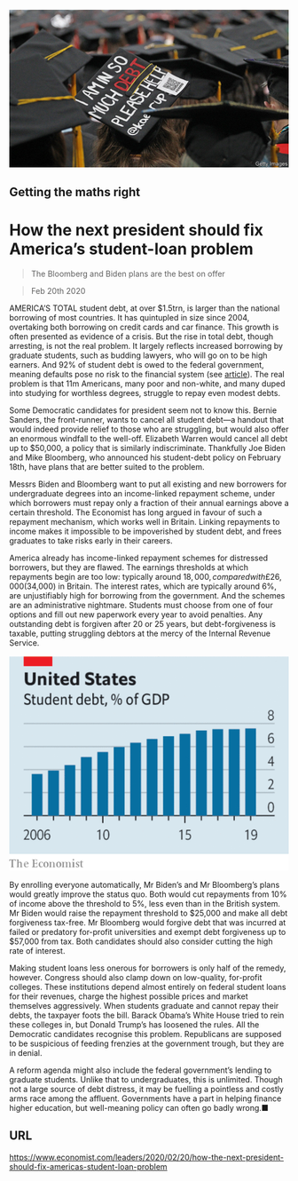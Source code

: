 ![](./images/20200222_LDP501.jpg)

## Getting the maths right

# How the next president should fix America’s student-loan problem

> The Bloomberg and Biden plans are the best on offer

> Feb 20th 2020

AMERICA’S TOTAL student debt, at over $1.5trn, is larger than the national borrowing of most countries. It has quintupled in size since 2004, overtaking both borrowing on credit cards and car finance. This growth is often presented as evidence of a crisis. But the rise in total debt, though arresting, is not the real problem. It largely reflects increased borrowing by graduate students, such as budding lawyers, who will go on to be high earners. And 92% of student debt is owed to the federal government, meaning defaults pose no risk to the financial system (see [article](https://www.economist.com//finance-and-economics/2020/02/22/student-debt-in-america-amounts-to-over-15trn)). The real problem is that 11m Americans, many poor and non-white, and many duped into studying for worthless degrees, struggle to repay even modest debts.

Some Democratic candidates for president seem not to know this. Bernie Sanders, the front-runner, wants to cancel all student debt—a handout that would indeed provide relief to those who are struggling, but would also offer an enormous windfall to the well-off. Elizabeth Warren would cancel all debt up to $50,000, a policy that is similarly indiscriminate. Thankfully Joe Biden and Mike Bloomberg, who announced his student-debt policy on February 18th, have plans that are better suited to the problem.

Messrs Biden and Bloomberg want to put all existing and new borrowers for undergraduate degrees into an income-linked repayment scheme, under which borrowers must repay only a fraction of their annual earnings above a certain threshold. The Economist has long argued in favour of such a repayment mechanism, which works well in Britain. Linking repayments to income makes it impossible to be impoverished by student debt, and frees graduates to take risks early in their careers.

America already has income-linked repayment schemes for distressed borrowers, but they are flawed. The earnings thresholds at which repayments begin are too low: typically around $18,000, compared with £26,000 ($34,000) in Britain. The interest rates, which are typically around 6%, are unjustifiably high for borrowing from the government. And the schemes are an administrative nightmare. Students must choose from one of four options and fill out new paperwork every year to avoid penalties. Any outstanding debt is forgiven after 20 or 25 years, but debt-forgiveness is taxable, putting struggling debtors at the mercy of the Internal Revenue Service.



![](./images/20200222_LDC379.png)

By enrolling everyone automatically, Mr Biden’s and Mr Bloomberg’s plans would greatly improve the status quo. Both would cut repayments from 10% of income above the threshold to 5%, less even than in the British system. Mr Biden would raise the repayment threshold to $25,000 and make all debt forgiveness tax-free. Mr Bloomberg would forgive debt that was incurred at failed or predatory for-profit universities and exempt debt forgiveness up to $57,000 from tax. Both candidates should also consider cutting the high rate of interest.

Making student loans less onerous for borrowers is only half of the remedy, however. Congress should also clamp down on low-quality, for-profit colleges. These institutions depend almost entirely on federal student loans for their revenues, charge the highest possible prices and market themselves aggressively. When students graduate and cannot repay their debts, the taxpayer foots the bill. Barack Obama’s White House tried to rein these colleges in, but Donald Trump’s has loosened the rules. All the Democratic candidates recognise this problem. Republicans are supposed to be suspicious of feeding frenzies at the government trough, but they are in denial.

A reform agenda might also include the federal government’s lending to graduate students. Unlike that to undergraduates, this is unlimited. Though not a large source of debt distress, it may be fuelling a pointless and costly arms race among the affluent. Governments have a part in helping finance higher education, but well-meaning policy can often go badly wrong.■

## URL

https://www.economist.com/leaders/2020/02/20/how-the-next-president-should-fix-americas-student-loan-problem

